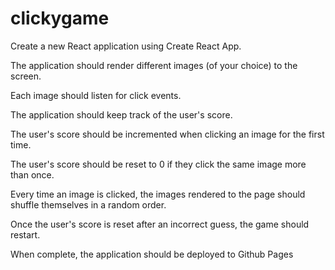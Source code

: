 # clickygame

Create a new React application using Create React App.

The application should render different images (of your choice) to the screen. 

Each image should listen for click events.  

The application should keep track of the user's score. 

The user's score should be incremented when clicking an image for the first time. 

The user's score should be reset to 0 if they click the same image more than once.

Every time an image is clicked, the images rendered to the page should shuffle themselves in a random order.  

Once the user's score is reset after an incorrect guess, the game should restart.     

When complete, the application should be deployed to Github Pages
